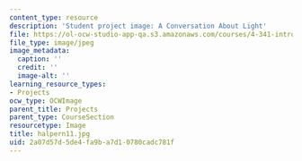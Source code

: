 ```yaml
---
content_type: resource
description: 'Student project image: A Conversation About Light'
file: https://ol-ocw-studio-app-qa.s3.amazonaws.com/courses/4-341-introduction-to-photography-fall-2002/2a07d57d5de4fa9ba7d10780cadc781f_halpern11.jpg
file_type: image/jpeg
image_metadata:
  caption: ''
  credit: ''
  image-alt: ''
learning_resource_types:
- Projects
ocw_type: OCWImage
parent_title: Projects
parent_type: CourseSection
resourcetype: Image
title: halpern11.jpg
uid: 2a07d57d-5de4-fa9b-a7d1-0780cadc781f
---
```

